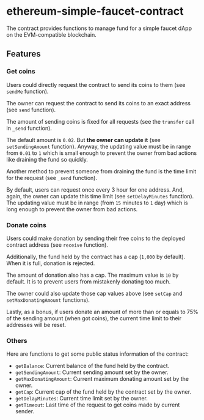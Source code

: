 # ethereum-simple-faucet-contract

The contract provides functions to manage fund for a simple faucet dApp on the EVM-compatible blockchain.

## Features

### Get coins

Users could directly request the contract to send its coins to them (see `sendMe` function).

The owner can request the contract to send its coins to an exact address (see `send` function).

The amount of sending coins is fixed for all requests (see the `transfer` call in `_send` function).

The default amount is `0.02`. But **the owner can update it** (see `setSendingAmount` function). 
Anyway, the updating value must be in range from `0.01` to `1` which is small enough 
to prevent the owner from bad actions like draining the fund so quickly.

Another method to prevent someone from draining the fund is the time limit for the request (see `_send` function).

By default, users can request once every 3 hour for one address. And, again, the owner can update this time limit (see `setDelayMinutes` function).
The updating value must be in range (from `15` minutes to `1` day) which is long enough
to prevent the owner from bad actions.

### Donate coins

Users could make donation by sending their free coins to the deployed contract address (see `receive` function).

Additionally, the fund held by the contract has a cap (`1,000` by default). When it is full, donation is rejected.

The amount of donation also has a cap. The maximum value is `10` by default. It is to prevent users from mistakenly donating too much.

The owner could also update those cap values above (see `setCap` and `setMaxDonatingAmount` functions).

Lastly, as a bonus, if users donate an amount of more than or equals to 75% of the sending amount (when got coins), the current time limit to their addresses will be reset.

### Others

Here are functions to get some public status information of the contract:

- `getBalance`: Current balance of the fund held by the contract.
- `getSendingAmount`: Current sending amount set by the owner.
- `getMaxDonatingAmount`: Current maximum donating amount set by the owner.
- `getCap`: Current cap of the fund held by the contract set by the owner.
- `getDelayMinutes`: Current time limit set by the owner.
- `getTimeout`: Last time of the request to get coins made by current sender.